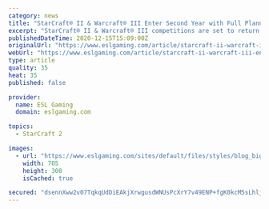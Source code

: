 ```yaml
---
category: news
title: "StarCraft® II & Warcraft® III Enter Second Year with Full Planning Unveiled"
excerpt: "StarCraft® II & Warcraft® III competitions are set to return in May 2021, with qualifiers starting in April, for the lead up to the next ESL Pro Tour Championship of 2022. Today’s announcement confirms the full calendar for both titles, an advanced ..."
publishedDateTime: 2020-12-15T15:09:00Z
originalUrl: "https://www.eslgaming.com/article/starcraft-ii-warcraft-iii-enter-second-year-full-planning-unveiled-4384"
webUrl: "https://www.eslgaming.com/article/starcraft-ii-warcraft-iii-enter-second-year-full-planning-unveiled-4384"
type: article
quality: 35
heat: 35
published: false

provider:
  name: ESL Gaming
  domain: eslgaming.com

topics:
  - StarCraft 2

images:
  - url: "https://www.eslgaming.com/sites/default/files/styles/blog_big/public/image%20%2820%29_1.png?itok=cc4qHCjJ"
    width: 705
    height: 308
    isCached: true

secured: "dsennXww2v07TqkqUdDiEAkjXrwgusdWNUsPcXrY7v49ENP+fgK0kcM5sLhljZK/5jWYC7keAgr5V2LGGDFcUoy1iTIn935eN5q6/Y2+3bk946jcFdS34JSMsovxfBso3uGbiFar0GEDqG98EcuNGSV/hv/TIfrGwlGpyC0wocJ0tn4Ao+I1R6Hjo0llf5g8WBR0kd8Z0ffbT5G+YKowmPBXryFJUCbN58uRBlzCVzprj/yw9PwskR6AH1SVJa+Gxd2jKqJkFSnWlCLjpekedaNqKUIA4E6rdmvirBQjsV0gKvUEvPQ/d9X07JbM43xbtCb/dJ93zjkxuaIaIdqcuVV7XXFHuSwotq5oMPOzluw=;re+rQri5aeFZkm7FpLay+g=="
---
```


